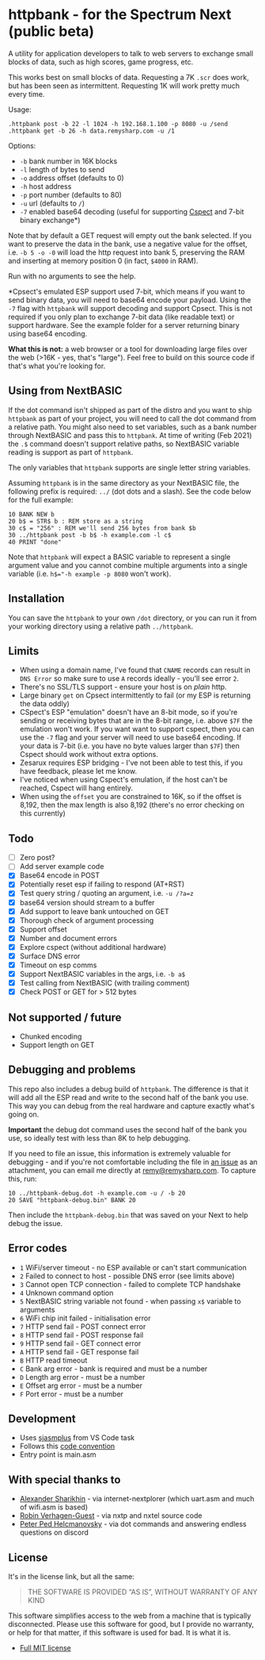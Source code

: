 # httpbank - for the Spectrum Next (public beta)

A utility for application developers to talk to web servers to exchange small blocks of data, such as high scores, game progress, etc.

This works best on small blocks of data. Requesting a 7K `.scr` does work, but has been seen as intermittent. Requesting 1K will work pretty much every time.

Usage:

```
.httpbank post -b 22 -l 1024 -h 192.168.1.100 -p 8080 -u /send
.httpbank get -b 26 -h data.remysharp.com -u /1
```

Options:

- `-b` bank number in 16K blocks
- `-l` length of bytes to send
- `-o` address offset (defaults to 0)
- `-h` host address
- `-p` port number (defaults to 80)
- `-u` url (defaults to `/`)
- `-7` enabled base64 decoding (useful for supporting [Cspect](http://cspect.org/) and 7-bit binary exchange*)

Note that by default a GET request will empty out the bank selected. If you want to preserve the data in the bank, use a negative value for the offset, i.e. `-b 5 -o -0` will load the http request into bank 5, preserving the RAM and inserting at memory position 0 (in fact, `$4000` in RAM).

Run with no arguments to see the help.

*Cpsect's emulated ESP support used 7-bit, which means if you want to send binary data, you will need to base64 encode your payload. Using the `-7` flag with `httpbank` will support decoding and support Cpsect. This is not required if you only plan to exchange 7-bit data (like readable text) or support hardware. See the example folder for a server returning binary using base64 encoding.

**What this is not:** a web browser or a tool for downloading large files over the web (>16K - yes, that's "large"). Feel free to build on this source code if that's what you're looking for.

## Using from NextBASIC

If the dot command isn't shipped as part of the distro and you want to ship `httpbank` as part of your project, you will need to call the dot command from a relative path. You might also need to set variables, such as a bank number through NextBASIC and pass this to `httpbank`. At time of writing (Feb 2021) the `.$` command doesn't support relative paths, so NextBASIC variable reading is support as part of `httpbank`.

The only variables that `httpbank` supports are single letter string variables.

Assuming `httpbank` is in the same directory as your NextBASIC file, the following prefix is required: `../` (dot dots and a slash). See the code below for the full example:

```
10 BANK NEW b
20 b$ = STR$ b : REM store as a string
30 c$ = "256" : REM we'll send 256 bytes from bank $b
30 ../httpbank post -b b$ -h example.com -l c$
40 PRINT "done"
```

Note that `httpbank` will expect a BASIC variable to represent a single argument value and you cannot combine multiple arguments into a single variable (i.e. `h$="-h example -p 8080` won't work).

## Installation

You can save the `httpbank` to your own `/dot` directory, or you can run it from your working directory using a relative path `../httpbank`.

## Limits

- When using a domain name, I've found that `CNAME` records can result in `DNS Error` so make sure to use `A` records ideally - you'll see error `2`.
- There's no SSL/TLS support - ensure your host is on *plain* http.
- Large binary `get` on Cpsect intermittently to fail (or my ESP is returning the data oddly)
- CSpect's ESP "emulation" doesn't have an 8-bit mode, so if you're sending or receiving bytes that are in the 8-bit range, i.e. above `$7F` the emulation won't work. If you want want to support cspect, then you can use the `-7` flag and your server will need to use base64 encoding. If your data is 7-bit (i.e. you have no byte values larger than `$7F`) then Cspect should work without extra options.
- Zesarux requires ESP bridging - I've not been able to test this, if you have feedback, please let me know.
- I've noticed when using Cspect's emulation, if the host can't be reached, Cspect will hang entirely.
- When using the `offset` you are constrained to 16K, so if the offset is 8,192, then the max length is also 8,192 (there's no error checking on this currently)

## Todo

- [ ] Zero post?
- [ ] Add server example code
- [x] Base64 encode in POST
- [x] Potentially reset esp if failing to respond (AT+RST)
- [x] Test query string / quoting an argument, i.e. `-u /?a=z`
- [x] base64 version should stream to a buffer
- [x] Add support to leave bank untouched on GET
- [x] Thorough check of argument processing
- [x] Support offset
- [x] Number and document errors
- [x] Explore cspect (without additional hardware)
- [x] Surface DNS error
- [x] Timeout on esp comms
- [x] Support NextBASIC variables in the args, i.e. `-b a$`
- [x] Test calling from NextBASIC (with trailing comment)
- [x] Check POST or GET for > 512 bytes

## Not supported / future

- Chunked encoding
- Support length on GET

## Debugging and problems

This repo also includes a debug build of `httpbank`. The difference is that it will add all the ESP read and write to the second half of the bank you use. This way you can debug from the real hardware and capture exactly what's going on.

**Important** the debug dot command uses the second half of the bank you use, so ideally test with less than 8K to help debugging.

If you need to file an issue, this information is extremely valuable for debugging - and if you're not comfortable including the file in [an issue](https://github.com/remy/next-httpbank/issues/new) as an attachment, you can email me directly at remy@remysharp.com. To capture this, run:

```
10 ../httpbank-debug.dot -h example.com -u / -b 20
20 SAVE "httpbank-debug.bin" BANK 20
```

Then include the `httpbank-debug.bin` that was saved on  your Next to help debug the issue.

## Error codes

- `1` WiFi/server timeout - no ESP available or can't start communication
- `2` Failed to connect to host - possible DNS error (see limits above)
- `3` Cannot open TCP connection - failed to complete TCP handshake
- `4` Unknown command option
- `5` NextBASIC string variable not found - when passing `x$` variable to arguments
- `6` WiFi chip init failed - initialisation error
- `7` HTTP send fail - POST connect error
- `8` HTTP send fail - POST response fail
- `9` HTTP send fail - GET connect error
- `A` HTTP send fail - GET response fail
- `B` HTTP read timeout
- `C` Bank arg error - bank is required and must be a number
- `D` Length arg error - must be a number
- `E` Offset arg error - must be a number
- `F` Port error - must be a number

## Development

- Uses [sjasmplus](https://z00m128.github.io/sjasmplus/documentation.html) from VS Code task
- Follows this [code convention](https://github.com/remy/z80-code-conventions)
- Entry point is main.asm

## With special thanks to

- [Alexander Sharikhin](https://github.com/nihirash) - via internet-nextplorer (which uart.asm and much of wifi.asm is based)
- [Robin Verhagen-Guest](https://github.com/Threetwosevensixseven/NXtel) - via nxtp and nxtel source code
- [Peter Ped Helcmanovsky](https://github.com/ped7g/) - via dot commands and answering endless questions on discord

## License

It's in the license link, but all the same:

> THE SOFTWARE IS PROVIDED “AS IS”, WITHOUT WARRANTY OF ANY KIND

This software simplifies access to the web from a machine that is typically disconnected. Please use this software for good, but I provide no warranty, or help for that matter, if this software is used for bad. It is what it is.

- [Full MIT license](https://rem.mit-license.org/)
